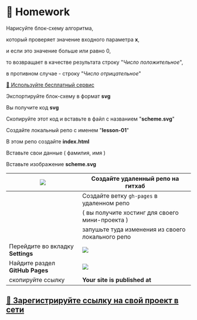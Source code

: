 # 💼 Homework

Нарисуйте блок-схему алгоритма, 

который проверяет значение входного параметра **x**, 

и если это значение больше или равно 0, 

то возвращает в качестве результата строку "*Число положительное*", 

в противном случае - строку "*Число отрицательное*"

[🔗 Используйте бесплатный сервис](https://www.draw.io/)

Экспортируйте блок-схему в формат  **svg**

Вы получите код  **svg**

Скопируйте этот код и вставьте в файл с названием "**scheme.svg**"

Создайте локальный репо с именем "**lesson-01**"

В этом репо создайте  **index.html**

Вставьте свои данные ( фамилия, имя )

Вставьте изображение **scheme.svg**

![](https://github.com/garevna/js-course/blob/master/images/github.png?raw=true) | Создайте удаленный репо на гитхаб |
|-------------|------------|
| |Создайте ветку  `gh-pages`  в удаленном репо |
| |( вы получите хостинг для своего мини-проекта )
| | запушьте туда изменения из своего локального репо |
| Перейдите во вкладку **Settings** | ![](https://github.com/garevna/js-course/blob/master/images/lessons/github-settings.png?raw=true) |
| Найдите раздел **GitHub Pages** | ![](https://github.com/garevna/js-course/blob/master/images/lessons/gh-pages.png?raw=true) |
| скопируйте ссылку | **Your site is published at**

## [:link: Зарегистрируйте ссылку на свой проект в сети](https://docs.google.com/forms/d/e/1FAIpQLScoUhG6mHKhnPYZKBbjocQ496LjCZkkPYLV8Mudu4DIK6UjFQ/viewform)
